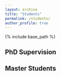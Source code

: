 ```yaml
---
layout: archive
title: "Students"
permalink: /students/
author_profile: true
---
```



{% include base_path %}



## PhD Supervision


## Master Students



## 